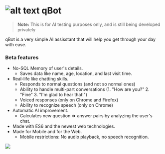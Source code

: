 ![alt text](http://s17.postimg.org/whib9du0b/q_Bot_logo.png "qBot Logo") qBot
====
> **Note:** This is for AI testing purposes only, and is still being developed privately

qBot is a very simple AI assisstant that will help you get through your day with ease. 

### Beta features ###

* No-SQL Memory of user's details.
  * Saves data like name, age, location, and last visit time.
* Real-life like chatting skills.
  * Responds to normal questions (and not so normal ones)
  * Ability to handle multi-part conversations (1. "How are you?" 2. "Fine" 3. "I'm glad to hear that!")
  * Voiced responses (only on Chrome and Firefox)
  * Ability to recognize speech (only on Chrome)
* Automatic AI improvement.
  * Calculates new question => answer pairs by analyzing the user's chat.
* Made with ES6 and the newest web technologies.
* Made for Mobile and for the Web.
  * Mobile restrictions: No audio playback, no speech recognition.
  
![](http://i.imgur.com/OdKNJNJ.png)
